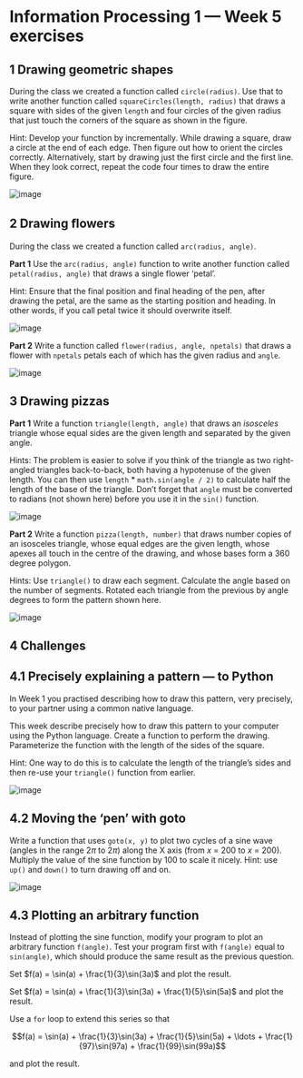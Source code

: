﻿# Information Processing 1 — Week 5 exercises

## 1 Drawing geometric shapes

During the class we created a function called `circle(radius)`. Use that to write another function
called `squareCircles(length, radius)` that draws a square with sides of the given `length` and four circles of the given
radius that just touch
the corners of the square as shown in the figure.

Hint: Develop your function by incrementally. While drawing a square, draw a circle at the end of each edge. Then figure
out how to orient the circles correctly. Alternatively, start by drawing just the first circle and the first line. When
they look correct, repeat the code four times to draw the entire figure.

![image](https://github.com/MaksymAndreiev/KUAS_Python/assets/29687267/06883638-d12d-4ee6-b668-4468dfba28d3)

## 2 Drawing ﬂowers

During the class we created a function called `arc(radius, angle)`.

**Part 1** Use the `arc(radius, angle)` function to write another function called `petal(radius, angle)` that draws a
single flower ‘petal’.

Hint: Ensure that the final position and final heading of the pen, after drawing the petal, are the same as the starting
position and heading. In other words, if you call petal twice it should overwrite itself.

![image](https://github.com/MaksymAndreiev/KUAS_Python/assets/29687267/8cf73195-d94c-4eed-9762-c601321f26bf)


**Part 2** Write a function called `flower(radius, angle, npetals)` that draws a flower with `npetals` petals each of
which
has the given radius and `angle`.

![image](https://github.com/MaksymAndreiev/KUAS_Python/assets/29687267/a3c7f053-a856-4dc5-abd7-a6e1decb7d57)


## 3 Drawing pizzas

**Part 1** Write a function `triangle(length, angle)` that
draws an *isosceles* triangle whose equal sides are the given length and separated by the given angle.

Hints: The problem is easier to solve if you think of the triangle as two right-angled triangles back-to-back, both
having a hypotenuse of the given length. You can then use `length` \* `math.sin(angle / 2)` to calculate half the length
of
the base of the triangle. Don’t forget that `angle` must be converted to radians (not shown here) before you use it in
the
`sin()` function.

![image](https://github.com/MaksymAndreiev/KUAS_Python/assets/29687267/b56b2819-4141-4219-a631-62c225418c42)

**Part 2** Write a function `pizza(length, number)` that
draws number copies of an isosceles triangle, whose equal edges are the given length, whose apexes all touch in the
centre of the drawing, and whose bases form a 360 degree polygon.

Hints: Use `triangle()` to draw each segment. Calculate the angle based on the number of segments. Rotated each triangle
from the previous by angle degrees to form the pattern shown here.

![image](https://github.com/MaksymAndreiev/KUAS_Python/assets/29687267/56f7d004-6214-4177-b957-37a7589c595e)

## 4 Challenges

## 4.1 Precisely explaining a pattern — to Python

In Week 1 you practised describing how to draw this
pattern, very precisely, to your partner using a common native language.

This week describe precisely how to draw this pattern to your computer using the Python language. Create a function to
perform the drawing. Parameterize the function with the length of the sides of the square.

Hint: One way to do this is to calculate the length of the triangle’s sides and then re-use your `triangle()` function
from earlier.

![image](https://github.com/MaksymAndreiev/KUAS_Python/assets/29687267/c052ac3d-d9ea-4dcd-b13a-015e33c38eca)


## 4.2 Moving the ‘pen’ with goto

Write a function that uses `goto(x, y)` to plot two cycles
of a sine wave (angles in the range 2*π* to 2*π*) along the X axis (from *x* = 200 to *x* = 200). Multiply the value of
the sine function by 100 to scale it nicely. Hint: use `up()` and `down()` to turn drawing off and on.

![image](https://github.com/MaksymAndreiev/KUAS_Python/assets/29687267/7e5722f6-9d82-497a-9072-e632afa9cb6b)


## 4.3 Plotting an arbitrary function

Instead of plotting the sine function, modify your program to plot an arbitrary function `f(angle)`. Test your program
first with `f(angle)` equal to `sin(angle)`, which should produce the same result as the previous question.

Set $f(a) = \sin(a) + \frac{1}{3}\sin(3a)$ and plot the result.

Set $f(a) = \sin(a) + \frac{1}{3}\sin(3a) + \frac{1}{5}\sin(5a)$ and plot the result.

Use a `for` loop to extend this series so that

$$f(a) = \sin(a) + \frac{1}{3}\sin(3a) + \frac{1}{5}\sin(5a) + \ldots + \frac{1}{97}\sin(97a) + \frac{1}{99}\sin(99a)$$

and plot the result.

